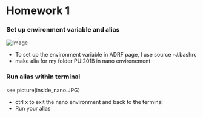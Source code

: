 # Homework 1

###  Set up environment variable and alias 



![Image](PUI2018_jl9200/PUI2018_jl9200/HW1_jl9200/docker_nanobashrc.JPG)

  - To set up the environment variable in ADRF page, I use source ~/.bashrc
  - make alia for my folder PUI2018 in nano environement



### Run alias within terminal 


see picture(inside_nano.JPG)

  - ctrl x to exit the nano environment and back to the terminal
  - Run your alias
